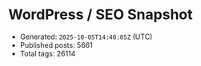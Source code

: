 # WordPress / SEO Snapshot

- Generated: `2025-10-05T14:40:05Z` (UTC)
- Published posts: 5661
- Total tags: 26114
